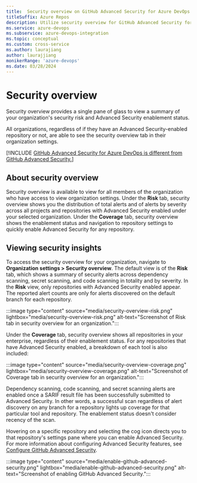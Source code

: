 ```yaml
---
title:  Security overview on GitHub Advanced Security for Azure DevOps 
titleSuffix: Azure Repos
description: Utilize security overview for GitHub Advanced Security for Azure DevOps
ms.service: azure-devops
ms.subservice: azure-devops-integration
ms.topic: conceptual 
ms.custom: cross-service
ms.author: laurajiang
author: laurajjiang
monikerRange: 'azure-devops'
ms.date: 03/28/2024
---
```


#  Security overview 
Security overview provides a single pane of glass to view a summary of your organization's security risk and Advanced Security enablement status. 

All organizations, regardless of if they have an Advanced Security-enabled repository or not, are able to see the security overview tab in their organization settings.

[!INCLUDE [GitHub Advanced Security for Azure DevOps is different from GitHub Advanced Security.](includes/github-advanced-security.md)]

## About security overview
Security overview is available to view for all members of the organization who have access to view organization settings. Under the **Risk** tab, security overview shows you the distribution of total alerts and of alerts by severity across all projects and repositories with Advanced Security enabled under your selected organization. Under the **Coverage** tab, security overview shows the enablement status and navigation to repository settings to quickly enable Advanced Security for any repository. 

## Viewing security insights
To access the security overview for your organization, navigate to **Organization settings > Security overview**. The default view is of the **Risk** tab, which shows a summary of security alerts across dependency scanning, secret scanning, and code scanning in totality and by severity. In the **Risk** view, only repositories with Advanced Security enabled appear. The reported alert counts are only for alerts discovered on the default branch for each repository. 

:::image type="content" source="media/security-overview-risk.png" lightbox="media/security-overview-risk.png" alt-text="Screenshot of Risk tab in security overview for an organization."::: 

Under the **Coverage** tab, security overview shows all repositories in your enterprise, regardless of their enablement status. For any repositories that have Advanced Security enabled, a breakdown of each tool is also included:

:::image type="content" source="media/security-overview-coverage.png" lightbox="media/security-overview-coverage.png" alt-text="Screenshot of Coverage tab in security overview for an organization."::: 

Dependency scanning, code scanning, and secret scanning alerts are enabled once a SARIF result file has been successfully submitted to Advanced Security. In other words, a successful scan regardless of alert discovery on any branch for a repository lights up coverage for that particular tool and repository. The enablement status doesn't consider recency of the scan. 

Hovering on a specific repository and selecting the cog icon directs you to that repository's settings pane where you can enable Advanced Security. For more information about configuring Advanced Security features, see [Configure GitHub Advanced Security](configure-github-advanced-security-features.md).

:::image type="content" source="media/enable-github-advanced-security.png" lightbox="media/enable-github-advanced-security.png" alt-text="Screenshot of enabling GitHub Advanced Security.":::
